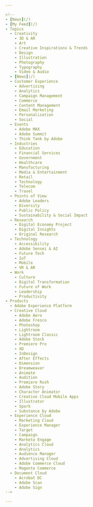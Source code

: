 ```yaml
---

<!--
- [News](/)
- [My Feed](/)
- Topics
  - Creativity
    - 3D & AR
    - Art
    - Creative Inspirations & Trends
    - Design
    - Illustration
    - Photography
    - Typography
    - Video & Audio
  - [News](/)
  - Customer Experience
    - Advertising
    - Analytics
    - Campaign Management
    - Commerce
    - Content Management
    - Email Marketing
    - Personalization
    - Social
  - Events
    - Adobe MAX
    - Adobe Summit
    - Think Tank by Adobe
  - Industries
    - Education
    - Financial Services
    - Government
    - Healthcare
    - Manufacturing
    - Media & Entertainment
    - Retail
    - Technology
    - Telecom
    - Travel
  - Points of View
    - Adobe Leaders
    - Diversity
    - Public Policy
    - Sustainability & Social Impact
  - Research
    - Digital Economy Project
    - Digital Insights
    - Original Research
  - Technology
    - Accessibility
    - Adobe Sensei & AI
    - Future Tech
    - IoT
    - Mobile
    - VR & AR
  - Work
    - Culture
    - Digital Transformation
    - Future of Work
    - Leadership
    - Productivity
- Products
  - Adobe Experience Platform
  - Creative Cloud
    - Adobe Aero
    - Adobe Fresco
    - Photoshop
    - Lightroom
    - Lightroom Classic
    - Adobe Stock
    - Premiere Pro
    - XD
    - InDesign
    - After Effects
    - Dimension
    - Dreamweaver
    - Animate
    - Audition
    - Premiere Rush
    - Adobe Story
    - Character Animator
    - Creative Cloud Mobile Apps
    - Illustrator
    - Spark
    - Substance by Adobe
  - Experience Cloud
    - Marketing Cloud
    - Experience Manager
    - Target
    - Campaign
    - Marketo Engage
    - Analytics Cloud
    - Analytics
    - Audience Manager
    - Advertising Cloud
    - Adobe Commerce Cloud
    - Magento Commerce
  - Document Cloud
    - Acrobat DC
    - Adobe Scan
    - Adobe Sign
-->

---
```


<div>
  <div id="feds-header"></div>
</div>

